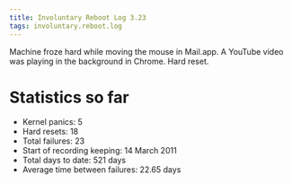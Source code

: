 ```yaml
---
title: Involuntary Reboot Log 3.23
tags: involuntary.reboot.log
---
```


Machine froze hard while moving the mouse in Mail.app. A YouTube video was playing in the background in Chrome. Hard reset.

# Statistics so far

-   Kernel panics: 5
-   Hard resets: 18
-   Total failures: 23
-   Start of recording keeping: 14 March 2011
-   Total days to date: 521 days
-   Average time between failures: 22.65 days

